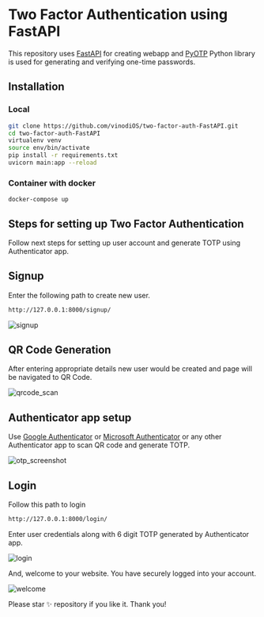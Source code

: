 # Two Factor Authentication using FastAPI

This repository uses [FastAPI](https://fastapi.tiangolo.com) for creating webapp and [PyOTP](https://pypi.org/project/pyotp/) Python library is used for generating and verifying one-time passwords.

## Installation

### Local
```sh
git clone https://github.com/vinodiOS/two-factor-auth-FastAPI.git
cd two-factor-auth-FastAPI
virtualenv venv 
source env/bin/activate 
pip install -r requirements.txt
uvicorn main:app --reload
```

### Container with docker
```
docker-compose up
```

## Steps for setting up Two Factor Authentication

Follow next steps for setting up user account and generate TOTP using Authenticator app.

## Signup
Enter the following path to create new user.
```sh
http://127.0.0.1:8000/signup/
```
![signup](https://user-images.githubusercontent.com/30258541/161042216-e2aa8a50-4dd3-4629-98d6-b1152705459d.png)

## QR Code Generation
After entering appropriate details new user would be created and page will be navigated to QR Code.

![qrcode_scan](https://user-images.githubusercontent.com/30258541/161043010-f698cb41-317a-4b61-801f-ceeb1c5674c8.png)

## Authenticator app setup

Use [Google Authenticator](https://play.google.com/store/apps/details?id=com.google.android.apps.authenticator2&hl=en_IN&gl=US) or [Microsoft Authenticator](https://play.google.com/store/apps/details?id=com.azure.authenticator&hl=en_IN&gl=US) or any other Authenticator app to scan QR code and generate TOTP.

![otp_screenshot](https://user-images.githubusercontent.com/30258541/161052537-ad536b1e-8c67-4fa8-88fe-31ab7ebb5b12.png)

## Login
Follow this path to login 
```sh
http://127.0.0.1:8000/login/
```

Enter user credentials along with 6 digit TOTP generated by Authenticator app.

![login](https://user-images.githubusercontent.com/30258541/161044503-d2497b0b-ab8a-4e4c-a50b-f2077010ea74.png)

And, welcome to your website. You have securely logged into your account.

![welcome](https://user-images.githubusercontent.com/30258541/161050065-aa4ece5f-2975-4b1f-8404-26d96db670f3.png)

Please star ✨ repository if you like it. Thank you!
